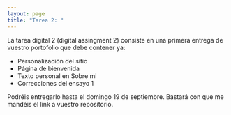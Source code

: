 ```yaml
---
layout: page
title: "Tarea 2: "
---
```


La tarea digital 2 (digital assingment 2) consiste en una primera entrega de vuestro portofolio que debe contener ya:

* Personalización del sitio
* Página de bienvenida
* Texto personal en Sobre mi
* Correcciones del ensayo 1

Podréis entregarlo hasta el domingo 19 de septiembre. Bastará con que me mandéis el link a vuestro repositorio.
